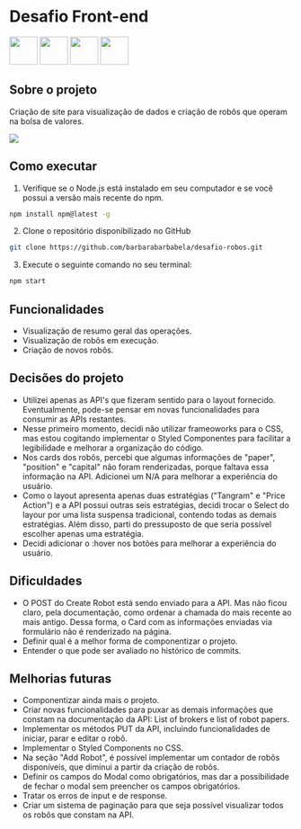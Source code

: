 ﻿# Desafio Front-end 
<div style="display: inline block">
<img src="https://art.ngfiles.com/images/1441000/1441780_masskir_gameboy-robot-run.gif?f1601294525" width="50px">
<img src="https://cdn.jsdelivr.net/gh/devicons/devicon/icons/react/react-original-wordmark.svg" width="50px"/>
<img src="https://cdn.jsdelivr.net/gh/devicons/devicon/icons/css3/css3-original-wordmark.svg" width="50px"/>
<img src="https://cdn.jsdelivr.net/gh/devicons/devicon/icons/html5/html5-original-wordmark.svg" width="50px" />
</div>      

## Sobre o projeto
Criação de site para visualização de dados e criação de robôs que operam na bolsa de valores.
<p display="flex"><img loading="lazy" src="https://img.shields.io/badge/status_:-em_desenvolvimento-red"/>
</p>  

## Como executar
1. Verifique se o Node.js está instalado em seu computador e se você possui a versão mais recente do npm.

  ```sh
  npm install npm@latest -g
  ```
2. Clone o repositório disponibilizado no GitHub
  ```sh
  git clone https://github.com/barbarabarbabela/desafio-robos.git
  ```
3. Execute o seguinte comando no seu terminal:
  ```sh
  npm start
  ```

## Funcionalidades
- Visualização de resumo geral das operações.
- Visualização de robôs em execução.
- Criação de novos robôs.

## Decisões do projeto
- Utilizei apenas as API's que fizeram sentido para o layout fornecido. Eventualmente, pode-se pensar em novas funcionalidades para consumir as APIs restantes.
- Nesse primeiro momento, decidi não utilizar frameoworks para o CSS, mas estou cogitando implementar o Styled Componentes para facilitar a legibilidade e melhorar a organização do código.
- Nos cards dos robôs, percebi que algumas informações de "paper", "position" e "capital" não foram renderizadas, porque faltava essa informação na API. Adicionei um N/A para melhorar a experiência do usuário.
- Como o layout apresenta apenas duas estratégias ("Tangram" e "Price Action") e a API possui outras seis estratégias, decidi trocar o Select do layour por uma lista suspensa tradicional, contendo todas as demais estratégias. Além disso, parti do pressuposto de que seria possível escolher apenas uma estratégia.
- Decidi adicionar o :hover nos botões para melhorar a experiência do usuário.

## Dificuldades
- O POST do Create Robot está sendo enviado para a API. Mas não ficou claro, pela documentação, como ordenar a chamada do mais recente ao mais antigo. Dessa forma, o Card com as informações enviadas via formulário não é renderizado na página.
- Definir qual é a melhor forma de componentizar o projeto.
- Entender o que pode ser avaliado no histórico de commits.

## Melhorias futuras
- Componentizar ainda mais o projeto.
- Criar novas funcionalidades para puxar as demais informações que constam na documentação da API: List of brokers e list of robot papers.
- Implementar os métodos PUT da API, incluindo funcionalidades de iniciar, parar e editar o robô.
- Implementar o Styled Components no CSS.
- Na seção "Add Robot", é possível implementar um contador de robôs disponíveis, que diminui a partir da criação de robôs.
- Definir os campos do Modal como obrigatórios, mas dar a possibilidade de fechar o modal sem preencher os campos obrigatórios.
- Tratar os erros de input e de response.
- Criar um sistema de paginação para que seja possível visualizar todos os robôs que constam na API.